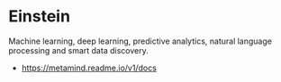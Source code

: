 # Einstein
Machine learning, deep learning, predictive analytics, natural language processing and smart data discovery.
* https://metamind.readme.io/v1/docs

